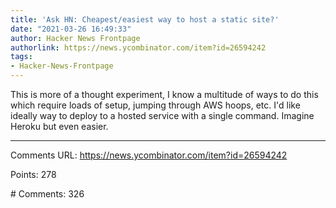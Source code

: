 ```yaml
---
title: 'Ask HN: Cheapest/easiest way to host a static site?'
date: "2021-03-26 16:49:33"
author: Hacker News Frontpage
authorlink: https://news.ycombinator.com/item?id=26594242
tags:
- Hacker-News-Frontpage
---
```


<p>This is more of a thought experiment, I know a multitude of ways to do this which require loads of setup, jumping through AWS hoops, etc. I'd like ideally way to deploy to a hosted service with a single command. Imagine Heroku but even easier.</p>
<hr>
<p>Comments URL: <a href="https://news.ycombinator.com/item?id=26594242">https://news.ycombinator.com/item?id=26594242</a></p>
<p>Points: 278</p>
<p># Comments: 326</p>
